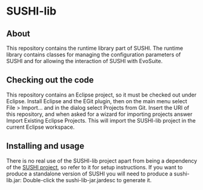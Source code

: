 # SUSHI-lib

## About

This repository contains the runtime library part of SUSHI. The runtime library contains classes for managing the 
configuration parameters of SUSHI and for allowing the interaction of SUSHI with EvoSuite.

## Checking out the code

This repository contains an Eclipse project, so it must be checked out under Eclipse. Install Eclipse and the EGit 
plugin, then on the main menu select File > Import... and in the dialog select Projects from Git. Insert the URI 
of this repository, and when asked for a wizard for importing projects answer Import Existing Eclipse Projects. 
This will import the SUSHI-lib project in the current Eclipse workspace.

## Installing and usage

There is no real use of the SUSHI-lib project apart from being a dependency of the 
[SUSHI project](https://github.com/pietrobraione/sushi), so refer to it for setup instructions. If you want to produce
a standalone version of SUSHI you will need to produce a sushi-lib.jar: Double-click the sushi-lib-jar.jardesc to 
generate it.
